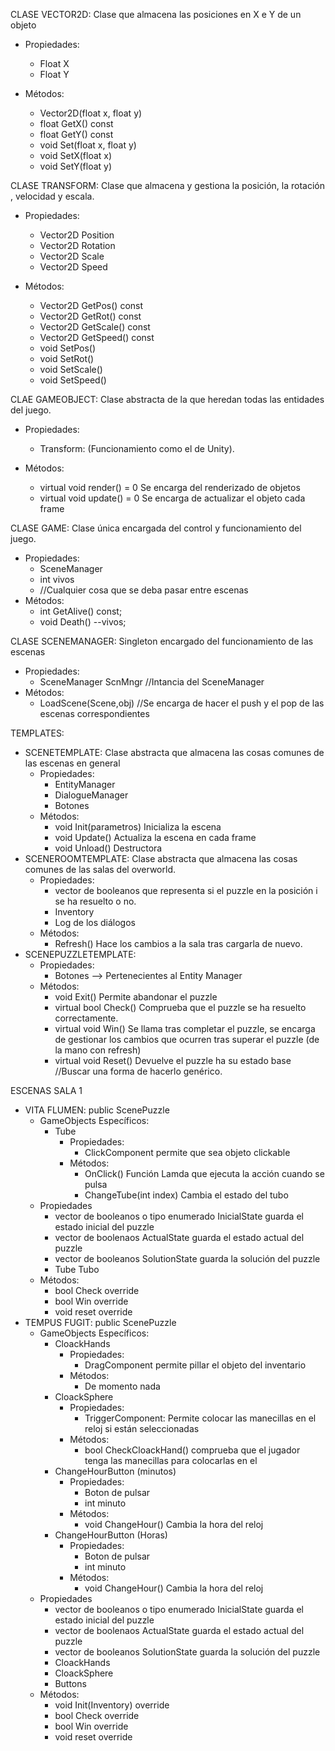CLASE VECTOR2D:
 Clase que almacena las posiciones en X e Y de un objeto
 
 - Propiedades:
    - Float X
    - Float Y
    
 - Métodos:
    - Vector2D(float x, float y)
    - float GetX() const
    - float GetY() const
    - void Set(float x, float y)
    - void SetX(float x)
    - void SetY(float y)

CLASE TRANSFORM:
 Clase que almacena y gestiona la posición, la rotación , velocidad y escala.

 - Propiedades:
	-  Vector2D Position
	-  Vector2D Rotation
	- Vector2D Scale
	- Vector2D Speed
	
 - Métodos:
	- Vector2D GetPos() const
	- Vector2D GetRot() const
	- Vector2D GetScale() const
	- Vector2D GetSpeed() const
	- void SetPos()
	- void SetRot()
	- void SetScale()
	- void SetSpeed()
		
CLAE GAMEOBJECT:
 Clase abstracta de la que heredan todas las entidades del juego.

 - Propiedades:
	- Transform: (Funcionamiento como el de Unity).
	
 - Métodos:
	- virtual void render() = 0  Se encarga del renderizado de objetos
	- virtual void update() = 0  Se encarga de actualizar el objeto cada frame

CLASE GAME:
 Clase única encargada del control y funcionamiento del juego.

 - Propiedades:
    - SceneManager
    - int vivos
    - //Cualquier cosa que se deba pasar entre escenas
 - Métodos:
    - int GetAlive() const;
    - void Death() --vivos;

CLASE SCENEMANAGER:
 Singleton encargado del funcionamiento de las escenas
 - Propiedades:
    - SceneManager ScnMngr //Intancia del SceneManager
 - Métodos:
    - LoadScene(Scene,obj) //Se encarga de hacer el push y el pop de las escenas correspondientes

TEMPLATES:
 - SCENETEMPLATE:
   Clase abstracta que almacena las cosas comunes de las escenas en general
    -  Propiedades:
        - EntityManager 
        - DialogueManager
        - Botones 
    -  Métodos:
        - void Init(parametros) Inicializa la escena 
        - void Update() Actualiza la escena en cada frame
        - void Unload() Destructora 
 - SCENEROOMTEMPLATE:
	 Clase abstracta que almacena las cosas comunes de las salas del overworld.
	-  Propiedades:
	     -  vector de booleanos que representa si el puzzle en la posición i se ha resuelto o no. 
	     -  Inventory 
	     -  Log de los diálogos
	-  Métodos:
	     -  Refresh() Hace los cambios a la sala tras cargarla de nuevo.
 - SCENEPUZZLETEMPLATE:
	-  Propiedades:
		 -  Botones --> Pertenecientes al Entity Manager
	-  Métodos:
		 - void Exit() Permite abandonar el puzzle
		 - virtual bool Check() Comprueba que el puzzle se ha resuelto correctamente.
		 - virtual void Win() Se llama tras completar el puzzle, se encarga de gestionar los cambios que ocurren tras superar el puzzle (de la mano con refresh)
		 - virtual void Reset() Devuelve el puzzle ha su estado base  //Buscar una forma de hacerlo genérico.

ESCENAS SALA 1
 - VITA FLUMEN: public ScenePuzzle
	-  GameObjects Específicos:
	    - Tube 
		    -  Propiedades:
		        - ClickComponent permite que sea objeto clickable
		    - Métodos:
		        - OnClick() Función Lamda que ejecuta la acción cuando se pulsa
		        - ChangeTube(int index) Cambia el estado del tubo
	-  Propiedades
		-  vector de booleanos o tipo enumerado InicialState guarda el estado inicial del puzzle
		-  vector de boolenaos ActualState guarda el estado actual del puzzle
		-  vector de booleanos SolutionState guarda la solución del puzzle
		- Tube Tubo
	-  Métodos:
	    - bool Check override 
	    - bool Win override
	    - void reset override
 -  TEMPUS FUGIT: public ScenePuzzle
	-   GameObjects Específicos:
	    - CloackHands 
		    -  Propiedades:
		        - DragComponent permite pillar el objeto del inventario
		    - Métodos:
		        -  De momento nada 
		- CloackSphere
		    -  Propiedades:
		        - TriggerComponent: Permite colocar las manecillas en el reloj si están seleccionadas
		    - Métodos:
		        -  bool CheckCloackHand() comprueba que el jugador tenga las manecillas para colocarlas en el 
		- ChangeHourButton (minutos)
			 -  Propiedades:
		        - Boton de pulsar
		        - int minuto
		    - Métodos:
		        - void ChangeHour() Cambia la hora del reloj
		- ChangeHourButton (Horas)
			 -  Propiedades:
		        - Boton de pulsar
		        - int minuto
		    - Métodos:
		        - void ChangeHour() Cambia la hora del reloj
	-  Propiedades
		-  vector de booleanos o tipo enumerado InicialState guarda el estado inicial del puzzle
		-  vector de boolenaos ActualState guarda el estado actual del puzzle
		-  vector de booleanos SolutionState guarda la solución del puzzle
		- CloackHands
		- CloackSphere
		- Buttons
	-  Métodos:
	    - void Init(Inventory) override 
	    - bool Check override 
	    - bool Win override
	    - void reset override